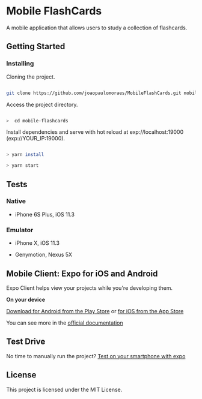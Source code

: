 # Mobile FlashCards

A mobile application that allows users to study a collection of flashcards.

## Getting Started

### Installing
  
Cloning the project.

```bash

git clone https://github.com/joaopaulomoraes/MobileFlashCards.git mobile-flashcards

```
 
Access the project directory.

```bash

>  cd mobile-flashcards

```

Install dependencies and serve with hot reload at exp://localhost:19000 (exp://YOUR_IP:19000).

```bash

> yarn install

> yarn start

```
 
## Tests

### Native

- iPhone 6S Plus, iOS 11.3

### Emulator

- iPhone X, iOS 11.3

- Genymotion, Nexus 5X

## Mobile Client: Expo for iOS and Android

Expo Client helps view your projects while you're developing them.

**On your device**

[Download for Android from the Play Store](https://play.google.com/store/apps/details?id=host.exp.exponent) or [for iOS from the App Store](https://itunes.com/apps/exponent)

You can see more in the [official documentation](https://docs.expo.io/)

## Test Drive
No time to manually run the project? [Test on your smartphone with expo](https://exp.host/@joaopaulomoraes/mobile-flashcards)

## License

This project is licensed under the MIT License.

